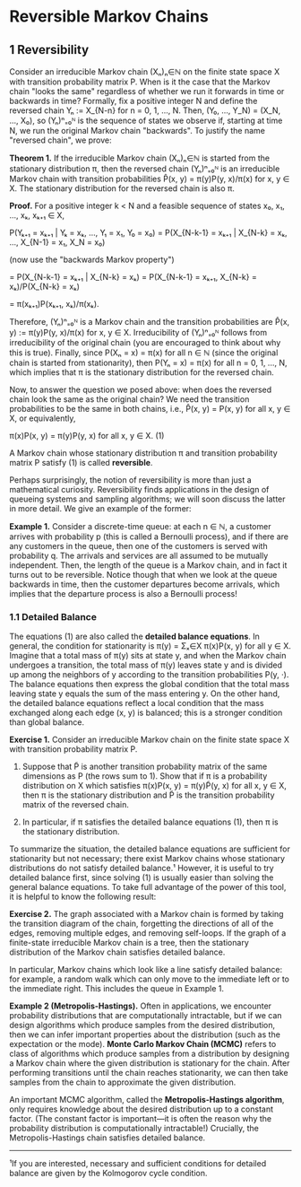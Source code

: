 # Reversible Markov Chains

## 1 Reversibility

Consider an irreducible Markov chain (Xₙ)ₙ∈ℕ on the finite state space X with transition probability matrix P. When is it the case that the Markov chain "looks the same" regardless of whether we run it forwards in time or backwards in time? Formally, fix a positive integer N and define the reversed chain Yₙ := X_{N-n} for n = 0, 1, ..., N. Then, (Y₀, ..., Y_N) = (X_N, ..., X₀), so (Yₙ)ⁿ₌₀ᴺ is the sequence of states we observe if, starting at time N, we run the original Markov chain "backwards". To justify the name "reversed chain", we prove:

**Theorem 1.** If the irreducible Markov chain (Xₙ)ₙ∈ℕ is started from the stationary distribution π, then the reversed chain (Yₙ)ⁿ₌₀ᴺ is an irreducible Markov chain with transition probabilities P̂(x, y) = π(y)P(y, x)/π(x) for x, y ∈ X. The stationary distribution for the reversed chain is also π.

**Proof.** For a positive integer k < N and a feasible sequence of states x₀, x₁, ..., xₖ, xₖ₊₁ ∈ X,

P(Yₖ₊₁ = xₖ₊₁ | Yₖ = xₖ, ..., Y₁ = x₁, Y₀ = x₀)
= P(X_{N-k-1} = xₖ₊₁ | X_{N-k} = xₖ, ..., X_{N-1} = x₁, X_N = x₀)

(now use the "backwards Markov property")

= P(X_{N-k-1} = xₖ₊₁ | X_{N-k} = xₖ) = P(X_{N-k-1} = xₖ₊₁, X_{N-k} = xₖ)/P(X_{N-k} = xₖ)

= π(xₖ₊₁)P(xₖ₊₁, xₖ)/π(xₖ).

Therefore, (Yₙ)ⁿ₌₀ᴺ is a Markov chain and the transition probabilities are P̂(x, y) := π(y)P(y, x)/π(x) for x, y ∈ X. Irreducibility of (Yₙ)ⁿ₌₀ᴺ follows from irreducibility of the original chain (you are encouraged to think about why this is true). Finally, since P(Xₙ = x) = π(x) for all n ∈ ℕ (since the original chain is started from stationarity), then P(Yₙ = x) = π(x) for all n = 0, 1, ..., N, which implies that π is the stationary distribution for the reversed chain.

Now, to answer the question we posed above: when does the reversed chain look the same as the original chain? We need the transition probabilities to be the same in both chains, i.e., P̂(x, y) = P(x, y) for all x, y ∈ X, or equivalently,

π(x)P(x, y) = π(y)P(y, x) for all x, y ∈ X.     (1)

A Markov chain whose stationary distribution π and transition probability matrix P satisfy (1) is called **reversible**.

Perhaps surprisingly, the notion of reversibility is more than just a mathematical curiosity. Reversibility finds applications in the design of queueing systems and sampling algorithms; we will soon discuss the latter in more detail. We give an example of the former:

**Example 1.** Consider a discrete-time queue: at each n ∈ ℕ, a customer arrives with probability p (this is called a Bernoulli process), and if there are any customers in the queue, then one of the customers is served with probability q. The arrivals and services are all assumed to be mutually independent. Then, the length of the queue is a Markov chain, and in fact it turns out to be reversible. Notice though that when we look at the queue backwards in time, then the customer departures become arrivals, which implies that the departure process is also a Bernoulli process!

### 1.1 Detailed Balance

The equations (1) are also called the **detailed balance equations**. In general, the condition for stationarity is π(y) = Σₓ∈X π(x)P(x, y) for all y ∈ X. Imagine that a total mass of π(y) sits at state y, and when the Markov chain undergoes a transition, the total mass of π(y) leaves state y and is divided up among the neighbors of y according to the transition probabilities P(y, ·). The balance equations then express the global condition that the total mass leaving state y equals the sum of the mass entering y. On the other hand, the detailed balance equations reflect a local condition that the mass exchanged along each edge (x, y) is balanced; this is a stronger condition than global balance.

**Exercise 1.** Consider an irreducible Markov chain on the finite state space X with transition probability matrix P.

1. Suppose that P̃ is another transition probability matrix of the same dimensions as P (the rows sum to 1). Show that if π is a probability distribution on X which satisfies π(x)P(x, y) = π(y)P̃(y, x) for all x, y ∈ X, then π is the stationary distribution and P̃ is the transition probability matrix of the reversed chain.

2. In particular, if π satisfies the detailed balance equations (1), then π is the stationary distribution.

To summarize the situation, the detailed balance equations are sufficient for stationarity but not necessary; there exist Markov chains whose stationary distributions do not satisfy detailed balance.¹ However, it is useful to try detailed balance first, since solving (1) is usually easier than solving the general balance equations. To take full advantage of the power of this tool, it is helpful to know the following result:

**Exercise 2.** The graph associated with a Markov chain is formed by taking the transition diagram of the chain, forgetting the directions of all of the edges, removing multiple edges, and removing self-loops. If the graph of a finite-state irreducible Markov chain is a tree, then the stationary distribution of the Markov chain satisfies detailed balance.

In particular, Markov chains which look like a line satisfy detailed balance: for example, a random walk which can only move to the immediate left or to the immediate right. This includes the queue in Example 1.

**Example 2 (Metropolis-Hastings).** Often in applications, we encounter probability distributions that are computationally intractable, but if we can design algorithms which produce samples from the desired distribution, then we can infer important properties about the distribution (such as the expectation or the mode). **Monte Carlo Markov Chain (MCMC)** refers to class of algorithms which produce samples from a distribution by designing a Markov chain where the given distribution is stationary for the chain. After performing transitions until the chain reaches stationarity, we can then take samples from the chain to approximate the given distribution.

An important MCMC algorithm, called the **Metropolis-Hastings algorithm**, only requires knowledge about the desired distribution up to a constant factor. (The constant factor is important—it is often the reason why the probability distribution is computationally intractable!) Crucially, the Metropolis-Hastings chain satisfies detailed balance.

---

¹If you are interested, necessary and sufficient conditions for detailed balance are given by the Kolmogorov cycle condition.